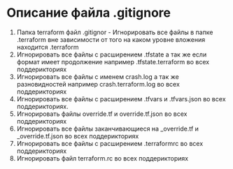 # Описание файла .gitignore

1. Папка terraform файл .gitignor - Игнорировать все файлы в папке .terraform вне зависимости от того на каком уровне вложения находится .terraform
2. Игнорировать все файлы с расширением .tfstate а так же если формат имеет продолжение например .tfstate.terraform во всех поддерикториях
3. Игнорировать все файлы с именем crash.log а так же разновидностей например crash.terraform.log во всех поддерикториях
4. Игнорировать все файлы с расширением .tfvars и .tfvars.json во всех поддерикториях.
5. Игнорировать файлы override.tf и override.tf.json во всех поддерикториях
6. Игнорировать все файлы заканчивающиеся на _override.tf и _override.tf.json во всех поддерикториях
7. Игнорировать все файлы с расширением .terraformrc во всех поддерикториях
8. Игнорировать файл terraform.rc во всех поддерикториях